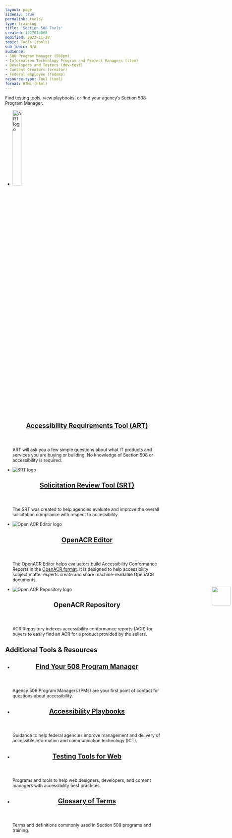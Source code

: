 ```yaml
---
layout: page
sidenav: true
permalink: tools/
type: training
title: 'Section 508 Tools'
created: 1527014068
modified: 2023-11-28
topic: Tools (tools)
sub-topic: N/A
audience:
- 508 Program Manager (508pm)
- Information Technology Program and Project Managers (itpm)
- Developers and Testers (dev-test)
- Content Creators (creator)
- Federal employee (fedemp)
resource-type: Tool (tool)
format: HTML (html)
---
```


Find testing tools, view playbooks, or find your agency’s Section 508 Program Manager.

<div class="border-base radius-lg border-1px padding-1 bg-primary-lighter" style="margin-top: 1.0em;">
<ul class="usa-card-group margin-top-4" style="justify-content:center">
  <li class="tablet:grid-col-5 usa-card">
    <div class="usa-card__container radius-md border-top-none desktop:margin-right-2 tablet:margin-right-2">
    <img class="tools-image" alt="ART logo" src="{{site.baseurl}}/assets/images/icons/art-icon.svg" style="width:25%">
      <header class="usa-card__header">
        <h2 class="usa-card__heading font-family-sans"><a href="{{site.baseurl}}/art/">Accessibility Requirements Tool (ART)</a></h2>
      </header>
      <div class="usa-card__body">
        <p>ART will ask you a few simple questions about what IT products and services you are buying or building. No knowledge of Section 508 or accessibility is required.</p>  
      </div>
    </div>
  </li>
  <li class="tablet:grid-col-5 usa-card">
    <div class="usa-card__container radius-md border-top-none desktop:margin-left-2 tablet:margin-left-2">
    <img class="tools-image" alt="SRT logo" src="{{site.baseurl}}/assets/images/srtlogo.png">
      <header class="usa-card__header">
        <h2 class="usa-card__heading font-family-sans"><a href="{{site.baseurl}}/buy/solicitation-review-tool/">Solicitation Review Tool (SRT)</a></h2>
      </header>
      <div class="usa-card__body">
        <p>The SRT was created to help agencies evaluate and improve the overall solicitation compliance with respect to accessibility.</p>
      </div>
    </div>
  </li>
  </ul>
  <ul class="usa-card-group margin-bottom-1px" style="justify-content:center">
   <li class="tablet:grid-col-5 usa-card margin-top-12">
    <div class="usa-card__container radius-md border-top-none margin-top-neg desktop:margin-right-2 tablet:margin-right-2">
       <img class="tools-image" alt="Open ACR Editor logo" src="{{site.baseurl}}/assets/images/Accessibility Conformance Report (ACR) A4 Large.png">
      <header class="usa-card__header">
        <h2 class="usa-card__heading font-family-sans"><a href="{{site.baseurl}}/tools/openacr-editor/">OpenACR Editor</a></h2>
      </header>
      <div class="usa-card__body">
        <p>The OpenACR Editor helps evaluators build Accessibility Conformance Reports in the <a href="https://github.com/gsa/openacr" target="_blank">OpenACR format</a>. It is designed to help accessibility subject matter experts create and share machine-readable OpenACR documents.</p>
      </div>
    </div>
  </li> 
  <li class="tablet:grid-col-5 usa-card margin-top-12">
    <div class="usa-card__container radius-md border-top-none margin-top-neg desktop:margin-left-2 tablet:margin-left-2">
       <img class= alt="coming soon" src="{{site.baseurl}}/assets/images/coming-soon.png" width="60" height="60" style="position:absolute;right:5px">
       <img class="tools-image" alt="Open ACR Repository logo" src="{{site.baseurl}}/assets/images/Accessibility Conformance Report (ACR) B1 Small.png">
      <header class="usa-card__header">
        <h2 class="usa-card__heading font-family-sans">OpenACR Repository</h2>
      </header>
      <div class="usa-card__body">
        <p>ACR Repository indexes accessibility conformance reports (ACR) for buyers to easily find an ACR for a product provided by the sellers.</p>
      </div>
    </div>
  </li> 
</ul>
</div>


<section class="usa-section">
<h2>Additional Tools & Resources</h2>
<ul class="usa-card-group">
  <li class="tablet:grid-col-4 usa-card">
    <div class="usa-card__container radius-md">
      <header class="usa-card__header">
        <h2 class="usa-card__heading font-family-sans"><a href="{{site.baseurl}}/tools/program-manager-listing/">Find Your 508 Program Manager</a></h2>
      </header>
      <div class="usa-card__body">
        <p>Agency 508 Program Managers (PMs) are your first point of contact for questions about accessibility.</p>  
      </div>
    </div>
  </li>
  <li class="tablet:grid-col-4 usa-card">
    <div class="usa-card__container radius-md">
      <header class="usa-card__header">
        <h2 class="usa-card__heading font-family-sans"><a href="{{site.baseurl}}/manage/playbooks/">Accessibility Playbooks</a></h2>
      </header>
      <div class="usa-card__body">
        <p>Guidance to help federal agencies improve management and delivery of accessible information and communication technology (ICT).</p>
      </div>
    </div>
  </li>
<li class="tablet:grid-col-4 usa-card">
    <div class="usa-card__container radius-md">
      <header class="usa-card__header">
        <h2 class="usa-card__heading font-family-sans"><a href="{{site.baseurl}}/test/web-software/">Testing Tools for Web</a></h2>
      </header>
      <div class="usa-card__body">
        <p>Programs and tools to help web designers, developers, and content managers with accessibility best practices.</p>
      </div>
    </div>
  </li>
</ul>

<ul class="usa-card-group">
  <li class="tablet:grid-col-4 usa-card">
    <div class="usa-card__container radius-md">
      <header class="usa-card__header">
        <h2 class="usa-card__heading font-family-sans"><a href="{{site.baseurl}}/content/glossary/">Glossary of Terms</a></h2>
      </header>
      <div class="usa-card__body">
        <p>Terms and definitions commonly used in Section 508 programs and training.</p>
      </div>
    </div>
  </li>
</ul>
</section>